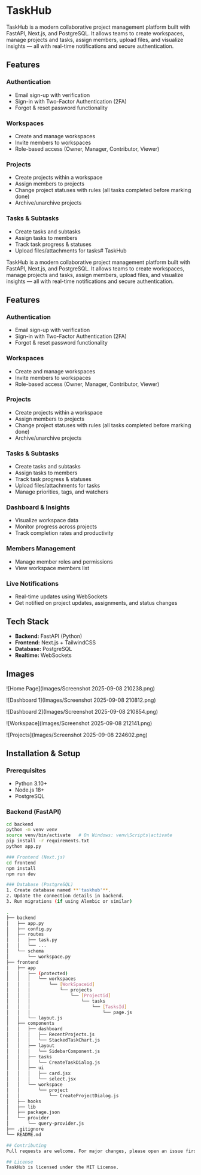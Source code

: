 # TaskHub

TaskHub is a modern collaborative project management platform built with FastAPI, Next.js, and PostgreSQL. It allows teams to create workspaces, manage projects and tasks, assign members, upload files, and visualize insights — all with real-time notifications and secure authentication.

## Features

### Authentication

* Email sign-up with verification
* Sign-in with Two-Factor Authentication (2FA)
* Forgot & reset password functionality

### Workspaces

* Create and manage workspaces
* Invite members to workspaces
* Role-based access (Owner, Manager, Contributor, Viewer)

### Projects

* Create projects within a workspace
* Assign members to projects
* Change project statuses with rules (all tasks completed before marking done)
* Archive/unarchive projects

### Tasks & Subtasks

* Create tasks and subtasks
* Assign tasks to members
* Track task progress & statuses
* Upload files/attachments for tasks# TaskHub

TaskHub is a modern collaborative project management platform built with FastAPI, Next.js, and PostgreSQL. It allows teams to create workspaces, manage projects and tasks, assign members, upload files, and visualize insights — all with real-time notifications and secure authentication.

## Features

### Authentication

* Email sign-up with verification
* Sign-in with Two-Factor Authentication (2FA)
* Forgot & reset password functionality

### Workspaces

* Create and manage workspaces
* Invite members to workspaces
* Role-based access (Owner, Manager, Contributor, Viewer)

### Projects

* Create projects within a workspace
* Assign members to projects
* Change project statuses with rules (all tasks completed before marking done)
* Archive/unarchive projects

### Tasks & Subtasks

* Create tasks and subtasks
* Assign tasks to members
* Track task progress & statuses
* Upload files/attachments for tasks
* Manage priorities, tags, and watchers

### Dashboard & Insights

* Visualize workspace data
* Monitor progress across projects
* Track completion rates and productivity

### Members Management

* Manage member roles and permissions
* View workspace members list

### Live Notifications

* Real-time updates using WebSockets
* Get notified on project updates, assignments, and status changes

## Tech Stack

* **Backend:** FastAPI (Python)
* **Frontend:** Next.js + TailwindCSS
* **Database:** PostgreSQL
* **Realtime:** WebSockets

## Images

![Home Page](Images/Screenshot 2025-09-08 210238.png)

![Dashboard 1](Images/Screenshot 2025-09-08 210812.png)

![Dashboard 2](Images/Screenshot 2025-09-08 210854.png)

![Workspace](Images/Screenshot 2025-09-08 212141.png)

![Projects](Images/Screenshot 2025-09-08 224602.png)




## Installation & Setup

### Prerequisites

* Python 3.10+
* Node.js 18+
* PostgreSQL

### Backend (FastAPI)

```bash
cd backend
python -m venv venv
source venv/bin/activate   # On Windows: venv\Scripts\activate
pip install -r requirements.txt
python app.py

### Frontend (Next.js)
cd frontend
npm install
npm run dev

### Database (PostgreSQL)
1. Create database named **'taskhub'**.
2. Update the connection details in backend.
3. Run migrations (if using Alembic or similar)

.
├── backend
│   ├── app.py
│   ├── config.py
│   ├── routes
│   │   ├── task.py
│   │   └── ...
│   └── schema
│       └── workspace.py
├── frontend
│   ├── app
│   │   ├── (protected)
│   │   │   └── workspaces
│   │   │       └── [WorkSpaceid]
│   │   │           └── projects
│   │   │               └── [Projectid]
│   │   │                   └── tasks
│   │   │                       └── [TasksId]
│   │   │                           └── page.js
│   │   └── layout.js
│   ├── components
│   │   ├── dashboard
│   │   │   ├── RecentProjects.js
│   │   │   └── StackedTaskChart.js
│   │   ├── layout
│   │   │   └── SidebarComponent.js
│   │   ├── tasks
│   │   │   └── CreateTaskDialog.js
│   │   ├── ui
│   │   │   ├── card.jsx
│   │   │   └── select.jsx
│   │   └── workspace
│   │       └── project
│   │           └── CreateProjectDialog.js
│   ├── hooks
│   ├── lib
│   ├── package.json
│   └── provider
│       └── query-provider.js
├── .gitignore
└── README.md

## Contributing
Pull requests are welcome. For major changes, please open an issue first to discuss what you’d like to change.

## License
TaskHub is licensed under the MIT License.
